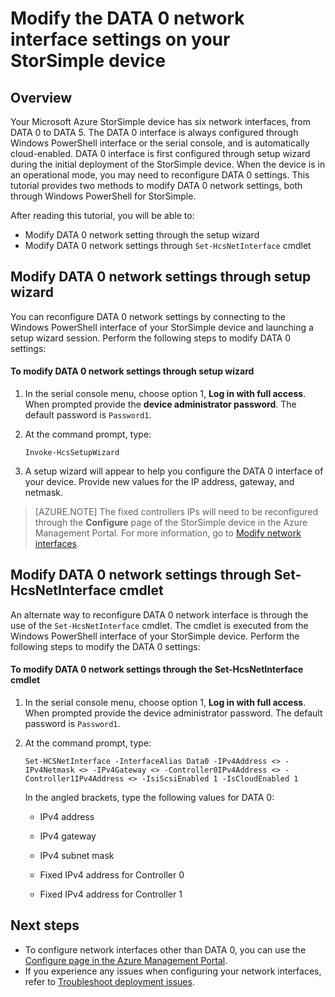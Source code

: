 <properties 
   pageTitle="Modify the DATA 0 settings on a StorSimple device | Windows Azure"
   description="Learn how to use Windows PowerShell for StorSimple to reconfigure the DATA 0 network interface on your StorSimple device."
   services="storsimple"
   documentationCenter=""
   authors="alkohli"
   manager="carolz"
   editor="" />
<tags
	ms.service="storsimple"
	ms.date="12/02/2015"
	wacn.date=""/>

# Modify the DATA 0 network interface settings on your StorSimple device

## Overview

Your Microsoft Azure StorSimple device has six network interfaces, from DATA 0 to DATA 5. The DATA 0 interface is always configured through Windows PowerShell interface or the serial console, and is automatically cloud-enabled. DATA 0 interface is first configured through setup wizard during the initial deployment of the StorSimple device. When the device is in an operational mode, you may need to reconfigure DATA 0 settings. This tutorial provides two methods to modify DATA 0 network settings, both through Windows PowerShell for StorSimple.

After reading this tutorial, you will be able to:

- Modify DATA 0 network setting through the setup wizard
- Modify DATA 0 network settings through `Set-HcsNetInterface` cmdlet


## Modify DATA 0 network settings through setup wizard
You can reconfigure DATA 0 network settings by connecting to the Windows PowerShell interface of your StorSimple device and launching a setup wizard session. Perform the following steps to modify DATA 0 settings:

#### To modify DATA 0 network settings through setup wizard

1. In the serial console menu, choose option 1, **Log in with full access**. When prompted provide the **device administrator password**. The default password is `Password1`.

2. At the command prompt, type:


	`Invoke-HcsSetupWizard`

3. A setup wizard will appear to help you configure the DATA 0 interface of your device. Provide new values for the IP address, gateway, and netmask.

> [AZURE.NOTE] The fixed controllers IPs will need to be reconfigured through the **Configure** page of the StorSimple device in the Azure Management Portal. For more information, go to [Modify network interfaces](storsimple-modify-device-config.md#modify-network-interfaces).


## Modify DATA 0 network settings through Set-HcsNetInterface cmdlet
An alternate way to reconfigure DATA 0 network interface is through the use of  the `Set-HcsNetInterface` cmdlet. The cmdlet is executed from the Windows PowerShell interface of your StorSimple device. Perform the following steps to modify the DATA 0 settings: 

#### To modify DATA 0 network settings through the Set-HcsNetInterface cmdlet

1. In the serial console menu, choose option 1, **Log in with full access**. When prompted provide the device administrator password. The default password is `Password1`.

2. At the command prompt, type:

	`Set-HCSNetInterface -InterfaceAlias Data0 -IPv4Address <> -IPv4Netmask <> -IPv4Gateway <> -Controller0IPv4Address <> -Controller1IPv4Address <> -IsiScsiEnabled 1 -IsCloudEnabled 1`
	
    In the angled brackets, type the following values for DATA 0:
											
	- IPv4 address
	
	- IPv4 gateway
	
	- IPv4 subnet mask
	
	- Fixed IPv4 address for Controller 0

	- Fixed IPv4 address for Controller 1

## Next steps

- To configure network interfaces other than DATA 0, you can use the [Configure page in the Azure Management Portal](storsimple-modify-device-config.md).
- If you experience any issues when configuring your network interfaces, refer to [Troubleshoot deployment issues](/documentation/articles/storsimple-troubleshoot-deployment).

